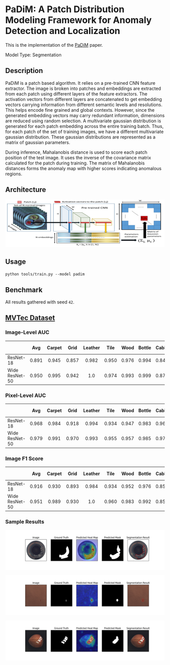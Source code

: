 # PaDiM: A Patch Distribution Modeling Framework for Anomaly Detection and Localization

This is the implementation of the [PaDiM](https://arxiv.org/pdf/2011.08785.pdf) paper.

Model Type: Segmentation

## Description

PaDiM is a patch based algorithm. It relies on a pre-trained CNN feature extractor. The image is broken into patches and embeddings are extracted from each patch using different layers of the feature extractors. The activation vectors from different layers are concatenated to get embedding vectors carrying information from different semantic levels and resolutions. This helps encode fine grained and global contexts. However, since the generated embedding vectors may carry redundant information, dimensions are reduced using random selection. A multivariate gaussian distribution is generated for each patch embedding across the entire training batch. Thus, for each patch of the set of training images, we have a different multivariate gaussian distribution. These gaussian distributions are represented as a matrix of gaussian parameters.

During inference, Mahalanobis distance is used to score each patch position of the test image. It uses the inverse of the covariance matrix calculated for the patch during training. The matrix of Mahalanobis distances forms the anomaly map with higher scores indicating anomalous regions.

## Architecture

![PaDiM Architecture](../../../docs/source/images/padim/architecture.jpg "PaDiM Architecture")

## Usage

`python tools/train.py --model padim`

## Benchmark

All results gathered with seed `42`.

## [MVTec Dataset](https://www.mvtec.com/company/research/datasets/mvtec-ad)

### Image-Level AUC

|                |  Avg  | Carpet | Grid  | Leather | Tile  | Wood  | Bottle | Cable | Capsule | Hazelnut | Metal Nut | Pill  | Screw | Toothbrush | Transistor | Zipper |
| -------------- | :---: | :----: | :---: | :-----: | :---: | :---: | :----: | :---: | :-----: | :------: | :-------: | :---: | :---: | :--------: | :--------: | :----: |
| ResNet-18      | 0.891 | 0.945  | 0.857 |  0.982  | 0.950 | 0.976 | 0.994  | 0.844 |  0.901  |  0.750   |   0.961   | 0.863 | 0.759 |   0.889    |   0.920    | 0.780  |
| Wide ResNet-50 | 0.950 | 0.995  | 0.942 |   1.0   | 0.974 | 0.993 | 0.999  | 0.878 |  0.927  |  0.964   |   0.989   | 0.939 | 0.845 |   0.942    |   0.976    | 0.882  |

### Pixel-Level AUC

|                |  Avg  | Carpet | Grid  | Leather | Tile  | Wood  | Bottle | Cable | Capsule | Hazelnut | Metal Nut | Pill  | Screw | Toothbrush | Transistor | Zipper |
| -------------- | :---: | :----: | :---: | :-----: | :---: | :---: | :----: | :---: | :-----: | :------: | :-------: | :---: | :---: | :--------: | :--------: | :----: |
| ResNet-18      | 0.968 | 0.984  | 0.918 |  0.994  | 0.934 | 0.947 | 0.983  | 0.965 |  0.984  |  0.978   |   0.970   | 0.957 | 0.978 |   0.988    |   0.968    | 0.979  |
| Wide ResNet-50 | 0.979 | 0.991  | 0.970 |  0.993  | 0.955 | 0.957 | 0.985  | 0.970 |  0.988  |  0.985   |   0.982   | 0.966 | 0.988 |   0.991    |   0.976    | 0.986  |

### Image F1 Score

|                |  Avg  | Carpet | Grid  | Leather | Tile  | Wood  | Bottle | Cable | Capsule | Hazelnut | Metal Nut | Pill  | Screw | Toothbrush | Transistor | Zipper |
| -------------- | :---: | :----: | :---: | :-----: | :---: | :---: | :----: | :---: | :-----: | :------: | :-------: | :---: | :---: | :--------: | :--------: | :----: |
| ResNet-18      | 0.916 | 0.930  | 0.893 |  0.984  | 0.934 | 0.952 | 0.976  | 0.858 |  0.960  |  0.836   |   0.974   | 0.932 | 0.879 |   0.923    |   0.796    | 0.915  |
| Wide ResNet-50 | 0.951 | 0.989  | 0.930 |   1.0   | 0.960 | 0.983 | 0.992  | 0.856 |  0.982  |  0.937   |   0.978   | 0.946 | 0.895 |   0.952    |   0.914    | 0.947  |

### Sample Results

![Sample Result 1](../../../docs/source/images/padim/results/0.png "Sample Result 1")

![Sample Result 2](../../../docs/source/images/padim/results/1.png "Sample Result 2")

![Sample Result 3](../../../docs/source/images/padim/results/2.png "Sample Result 3")
